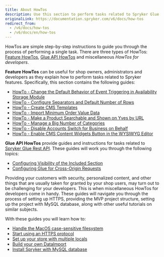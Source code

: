```yaml
---
title: About HowTos
description: Use this section to perform tasks related to Spryker Glue Rest API and Spryker features
originalLink: https://documentation.spryker.com/v6/docs/how-tos
redirect_from:
  - /v6/docs/how-tos
  - /v6/docs/en/how-tos
---
```


HowTos are simple step-by-step instructions to guide you through the process of performing a single task. There are three types of HowTos: [Feature HowTos](https://documentation.spryker.com/docs/about-feature-howtos), [Glue API HowTos](https://documentation.spryker.com/docs/about-glue-api-howtos) and miscellaneous _HowTos for developers_.

**Feature HowTos** can be useful for shop owners, administrators and developers as they explain how to perform tasks related to Spryker features. Specifically, this section contains the following guides:

* [HowTo - Change the Default Behavior of Event Triggering in Availability Storage Module](https://documentation.spryker.com/docs/ht-change-default-behaviour-of-event-trigerring-in-availability-storage-module)
* [HowTo - Configure Separators and Default Number of Rows](https://documentation.spryker.com/docs/ht-configure-separators-default-number-rows) 
* [HowTo - Create CMS Templates](https://documentation.spryker.com/docs/ht-create-cms-templates)
* [HowTo - Import Minimum Order Value Data](https://documentation.spryker.com/docs/ht-import-minimum-order-value-data-201903)
* [HowTo - Make a Product Searchable and Shown on Yves by URL](https://documentation.spryker.com/docs/ht-make-product-shown-on-frontend-by-url) 
* [HowTo - Manage a Big Number of Categories](https://documentation.spryker.com/docs/ht-manage-a-big-number-of-categories-201903)
* [HowTo - Disable Accounts Switch for Business on Behalf](https://documentation.spryker.com/docs/ht-disable-accounts-switch-for-bob-201907)
* [HowTo - Enable CMS Content Widgets Button in the WYSIWYG Editor](https://documentation.spryker.com/docs/ht-enable-cms-content-widgets-button-201907)
<!--* How to - Use Blocks-->

**Glue API HowTos**  provide guides and instructions for tasks related to [Spryker Glue Rest API](https://documentation.spryker.com/docs/glue-rest-api). These guides will work you through the following topics:

* [Configuring Visibility of the Included Section](https://documentation.spryker.com/docs/ht-configuring-visibility-included-section-201903)
* [Configuring Glue for Cross-Origin Requests](https://documentation.spryker.com/docs/ht-configuring-glue-for-cross-origin-requests-201903)

Providing your customers with security, personalized content, and other things that are usually taken for granted by your shop users, may turn out to be challenging for your developers. This is when miscellaneous HowTos for developers come in handy. These guides will navigate you through the process of setting up HTTPS, providing the MVP project structure, setting up the project with MySQL database, along with other useful tutorials on similar subjects.

With these guides you will learn how to:

* [Handle the MacOS case-sensitive filesystem](https://documentation.spryker.com/docs/ht-case-sensitive-file-system-mac)
* [Start using an HTTPS protocol](https://documentation.spryker.com/docs/ht-force-https)
* [Set up your store with multiple locals](https://documentation.spryker.com/docs/ht-setup-stores-with-multiple-locales)
* [Build your own DataImport](https://documentation.spryker.com/docs/ht-data-import)
* [Install Spryker with MySQL database](https://documentation.spryker.com/docs/ht-data-import/ht-setup-spryker-with-mysql)
